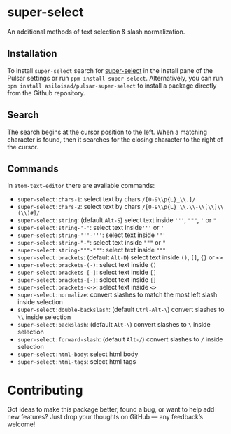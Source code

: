 # super-select

An additional methods of text selection & slash normalization.

## Installation

To install `super-select` search for [super-select](https://web.pulsar-edit.dev/packages/super-select) in the Install pane of the Pulsar settings or run `ppm install super-select`. Alternatively, you can run `ppm install asiloisad/pulsar-super-select` to install a package directly from the Github repository.

## Search

The search begins at the cursor position to the left. When a matching character is found, then it searches for the closing character to the right of the cursor.

## Commands

In `atom-text-editor` there are available commands:

- `super-select:chars-1`: select text by chars `/[0-9\\p{L}_\\.]/`
- `super-select:chars-2`: select text by chars `/[0-9\\p{L}_\\.\\-\\[\\]\\(\\)#]/`
- `super-select:string`: (default `Alt-S`) select text inside `'''`, `"""`, `'` or `"`
- `super-select:string-'-'`: select text inside`'''` or `'`
- `super-select:string-'''-'''`: select text inside `'''`
- `super-select:string-"-"`: select text inside `"""` or `"`
- `super-select:string-"""-"""`: select text inside `"""`
- `super-select:brackets`: (default `Alt-D`) select text inside `()`, `[]`, `{}` or `<>`
- `super-select:brackets-(-)`: select text inside `()`
- `super-select:brackets-[-]`: select text inside `[]`
- `super-select:brackets-{-}`: select text inside `{}`
- `super-select:brackets-<->`: select text inside `<>`
- `super-select:normalize`: convert slashes to match the most left slash inside selection
- `super-select:double-backslash`: (default `Ctrl-Alt-\`) convert slashes to `\\` inside selection
- `super-select:backslash`: (default `Alt-\`) convert slashes to `\` inside selection
- `super-select:forward-slash`: (default `Alt-/`) convert slashes to `/` inside selection
- `super-select:html-body`: select html body
- `super-select:html-tags`: select html tags

# Contributing

Got ideas to make this package better, found a bug, or want to help add new features? Just drop your thoughts on GitHub — any feedback’s welcome!
